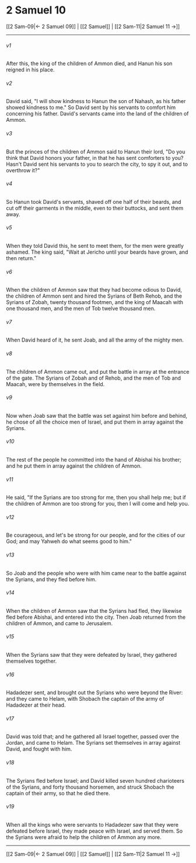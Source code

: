 # 2 Samuel 10

[[2 Sam-09|← 2 Samuel 09]] | [[2 Samuel]] | [[2 Sam-11|2 Samuel 11 →]]
***



###### v1 
After this, the king of the children of Ammon died, and Hanun his son reigned in his place. 

###### v2 
David said, "I will show kindness to Hanun the son of Nahash, as his father showed kindness to me." So David sent by his servants to comfort him concerning his father. David's servants came into the land of the children of Ammon. 

###### v3 
But the princes of the children of Ammon said to Hanun their lord, "Do you think that David honors your father, in that he has sent comforters to you? Hasn't David sent his servants to you to search the city, to spy it out, and to overthrow it?" 

###### v4 
So Hanun took David's servants, shaved off one half of their beards, and cut off their garments in the middle, even to their buttocks, and sent them away. 

###### v5 
When they told David this, he sent to meet them, for the men were greatly ashamed. The king said, "Wait at Jericho until your beards have grown, and then return." 

###### v6 
When the children of Ammon saw that they had become odious to David, the children of Ammon sent and hired the Syrians of Beth Rehob, and the Syrians of Zobah, twenty thousand footmen, and the king of Maacah with one thousand men, and the men of Tob twelve thousand men. 

###### v7 
When David heard of it, he sent Joab, and all the army of the mighty men. 

###### v8 
The children of Ammon came out, and put the battle in array at the entrance of the gate. The Syrians of Zobah and of Rehob, and the men of Tob and Maacah, were by themselves in the field. 

###### v9 
Now when Joab saw that the battle was set against him before and behind, he chose of all the choice men of Israel, and put them in array against the Syrians. 

###### v10 
The rest of the people he committed into the hand of Abishai his brother; and he put them in array against the children of Ammon. 

###### v11 
He said, "If the Syrians are too strong for me, then you shall help me; but if the children of Ammon are too strong for you, then I will come and help you. 

###### v12 
Be courageous, and let's be strong for our people, and for the cities of our God; and may Yahweh do what seems good to him." 

###### v13 
So Joab and the people who were with him came near to the battle against the Syrians, and they fled before him. 

###### v14 
When the children of Ammon saw that the Syrians had fled, they likewise fled before Abishai, and entered into the city. Then Joab returned from the children of Ammon, and came to Jerusalem. 

###### v15 
When the Syrians saw that they were defeated by Israel, they gathered themselves together. 

###### v16 
Hadadezer sent, and brought out the Syrians who were beyond the River: and they came to Helam, with Shobach the captain of the army of Hadadezer at their head. 

###### v17 
David was told that; and he gathered all Israel together, passed over the Jordan, and came to Helam. The Syrians set themselves in array against David, and fought with him. 

###### v18 
The Syrians fled before Israel; and David killed seven hundred charioteers of the Syrians, and forty thousand horsemen, and struck Shobach the captain of their army, so that he died there. 

###### v19 
When all the kings who were servants to Hadadezer saw that they were defeated before Israel, they made peace with Israel, and served them. So the Syrians were afraid to help the children of Ammon any more.

***
[[2 Sam-09|← 2 Samuel 09]] | [[2 Samuel]] | [[2 Sam-11|2 Samuel 11 →]]
